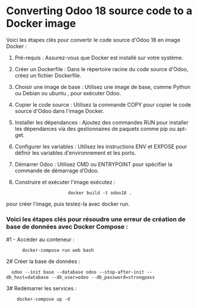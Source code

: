 # Converting Odoo 18 source code to a Docker image

Voici les étapes clés pour convertir le code source d'Odoo 18 en image Docker :

 1. Pré-requis : Assurez-vous que Docker est installé sur votre système.

 2. Créer un Dockerfile : Dans le répertoire racine du code source d'Odoo, créez un fichier Dockerfile.

 3. Choisir une image de base : Utilisez une image de base, comme Python ou Debian ou ubuntu , pour exécuter Odoo.

 4. Copier le code source : Utilisez la commande COPY pour copier le code source d'Odoo dans l'image Docker.

 5. Installer les dépendances : Ajoutez des commandes RUN pour installer les dépendances via des gestionnaires de paquets comme pip ou apt-get.

 6. Configurer les variables : Utilisez les instructions ENV et EXPOSE pour définir les variables d'environnement et les ports.

 7. Démarrer Odoo : Utilisez CMD ou ENTRYPOINT pour spécifier la commande de démarrage d’Odoo.

 8. Construire et exécuter l'image exécutez :   
    
                            docker build -t odoo18 .
 pour créer l'image, puis testez-la avec docker run.

### Voici les étapes clés pour résoudre une erreur de création de base de données avec Docker Compose :

#1 - Accéder au conteneur :

          docker-compose run web bash
2# Créer la base de données :

      odoo --init base --database odoo --stop-after-init --db_host=database --db_user=odoo --db_password=strongpass

3# Redémarrer les services :

        docker-compose up -d






